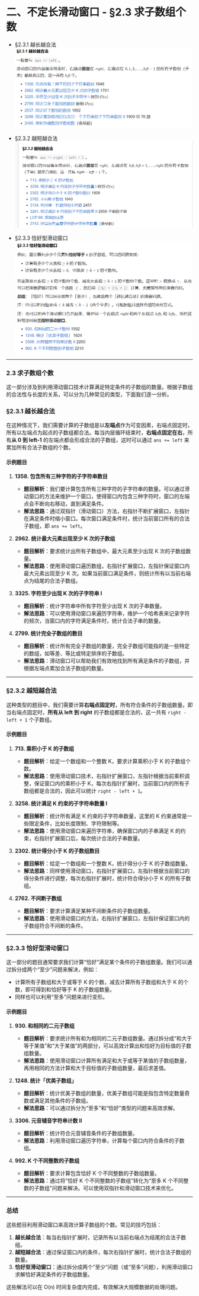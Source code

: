 # 二、不定长滑动窗口 - §2.3 求子数组个数
- §2.3.1 越长越合法
![alt text](img_src/s2.3.1.png)

- §2.3.2 越短越合法
![alt text](img_src/s2.3.2.png)

- §2.3.3 恰好型滑动窗口
![alt text](img_src/s2.3.3.png)

---

### 2.3 求子数组个数

这一部分涉及到利用滑动窗口技术计算满足特定条件的子数组的数量。根据子数组的合法性与长度的关系，可以分为几种常见的类型，下面我们逐一分析。

### §2.3.1 越长越合法
在这种情况下，我们需要计算的子数组是以**左端点**作为可变因素，右端点固定时，所有以左端点为起点的子数组都合法。每当内层循环结束时，**右端点固定在右**，所有**从 0 到 left-1** 的左端点都会形成合法的子数组，这时可以通过 `ans += left` 来累加所有合法子数组的个数。

#### 示例题目
1. **1358. 包含所有三种字符的子字符串数目**
   - **题目解析**：我们要计算包含所有三种字符的子字符串的数量。可以通过滑动窗口的方法来维护一个窗口，使得窗口内包含三种字符时，窗口的左端点会不断向右移动，直到满足条件。
   - **解法思路**：通过双指针（滑动窗口）方法，右指针不断扩展窗口，左指针在满足条件时缩小窗口。每次窗口满足条件时，统计当前窗口所有的合法子数组，即 `ans += left`。

2. **2962. 统计最大元素出现至少 K 次的子数组**
   - **题目解析**：要求统计出所有子数组中，最大元素至少出现 K 次的子数组数量。
   - **解法思路**：使用滑动窗口遍历数组，右指针扩展窗口，左指针保证窗口内最大元素出现至少 K 次。如果当前窗口满足条件，则统计所有以当前右端点为结尾的合法子数组。

3. **3325. 字符至少出现 K 次的子字符串 I**
   - **题目解析**：统计字符串中所有字符至少出现 K 次的子串数量。
   - **解法思路**：可以使用滑动窗口来遍历字符串，维护一个哈希表来记录字符的频次，当窗口内的字符满足条件时，统计合法子串的数量。

4. **2799. 统计完全子数组的数目**
   - **题目解析**：统计所有完全子数组的数量，完全子数组可能指的是一些特定的数组，如等差、等比或特定排序的子数组。
   - **解法思路**：滑动窗口可以帮助我们有效地找到所有满足条件的子数组，并根据左端点累加合法子数组的数量。

---

### §2.3.2 越短越合法
这种类型的题目中，我们需要计算**右端点固定时**，所有符合条件的子数组数量。即当右端点固定时，**所有从 left 到 right** 的子数组都是合法的，这一共有 `right - left + 1` 个子数组。

#### 示例题目
1. **713. 乘积小于 K 的子数组**
   - **题目解析**：给定一个数组和一个整数 K，要求计算乘积小于 K 的子数组个数。
   - **解法思路**：使用滑动窗口技术，右指针扩展窗口，左指针根据当前乘积调整，保证窗口内的乘积小于 K，每次右指针扩展时，当前窗口内的所有子数组都是合法的，因此可以统计 `right - left + 1`。

2. **3258. 统计满足 K 约束的子字符串数量 I**
   - **题目解析**：统计所有满足 K 约束的子字符串数量，这里的 K 约束通常是一些限定条件，比如长度限制、字符限制等。
   - **解法思路**：使用滑动窗口来遍历字符串，确保窗口内的子串满足 K 的约束，右指针扩展窗口后，每次统计合法的子串数量。

3. **2302. 统计得分小于 K 的子数组数目**
   - **题目解析**：给定一个数组和一个整数 K，统计得分小于 K 的子数组数量。
   - **解法思路**：同样使用滑动窗口，右指针扩展窗口，左指针根据当前窗口的得分条件进行调整，每次右指针扩展时，统计符合得分小于 K 的所有子数组。

4. **2762. 不间断子数组**
   - **题目解析**：要求计算满足某种不间断条件的子数组数量。
   - **解法思路**：使用滑动窗口的方法，右指针扩展窗口，左指针保证窗口内的子数组符合不间断的条件。

---

### §2.3.3 恰好型滑动窗口
这一部分的题目通常要求我们计算“恰好”满足某个条件的子数组数量。我们可以通过拆分成两个“至少”问题来解决，例如：
- 计算所有子数组和大于或等于 K 的个数，减去计算所有子数组和大于 K 的个数，即可得到和恰好等于 K 的子数组数量。
- 同样也可以利用“至多”问题来进行变形。

#### 示例题目
1. **930. 和相同的二元子数组**
   - **题目解析**：要求统计所有和为相同的二元子数组数量。通过拆分成“和大于等于某值”和“大于某值”的两部分，可以高效计算出和恰好为目标值的子数组数量。
   - **解法思路**：使用滑动窗口计算所有满足和大于或等于某值的子数组数量，再用相同的方法计算和大于目标值的子数组数量，最后求差值。

2. **1248. 统计「优美子数组」**
   - **题目解析**：统计优美子数组的数量，优美子数组可能是指包含特定数量奇数或满足其他条件的子数组。
   - **解法思路**：可以通过拆分为“至多”和“恰好”类型的问题来高效求解。

3. **3306. 元音辅音字符串计数 II**
   - **题目解析**：统计符合元音辅音条件的子数组数量。
   - **解法思路**：利用滑动窗口遍历字符串，计算每个窗口内符合条件的子数组。

4. **992. K 个不同整数的子数组**
   - **题目解析**：要求计算包含恰好 K 个不同整数的子数组数量。
   - **解法思路**：通过将“恰好 K 个不同整数的子数组”转化为“至多 K 个不同整数的子数组”问题来解决。可以使用双指针和滑动窗口技术来优化。

---

### 总结
这些题目利用滑动窗口来高效计算子数组的个数。常见的技巧包括：
1. **越长越合法**：每当右指针扩展时，记录所有以当前右端点为结尾的合法子数组。
2. **越短越合法**：通过保证窗口内的条件，每次右指针扩展时，统计合法子数组的数量。
3. **恰好型滑动窗口**：通过拆分成两个“至少”问题（或“至多”问题），利用滑动窗口求解恰好满足条件的子数组数量。

这些解法可以在 O(n) 时间复杂度内完成，有效解决大规模数据的处理问题。